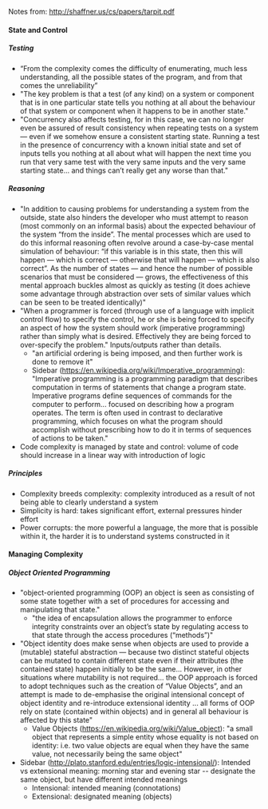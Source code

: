 Notes from: http://shaffner.us/cs/papers/tarpit.pdf

#### State and Control

##### Testing
- “From the complexity comes the difficulty of enumerating, much less understanding, all the possible states of the program, and from that comes the unreliability”
- "The key problem is that a test (of any kind) on a system or component that is in one particular state tells you nothing at all about the behaviour of that system or component when it happens to be in another state."
- "Concurrency also affects testing, for in this case, we can no longer even be assured of result consistency when repeating tests on a system — even if we somehow ensure a consistent starting state. Running a test in the presence of concurrency with a known initial state and set of inputs tells you nothing at all about what will happen the next time you run that very same test with the very same inputs and the very same starting state... and things can’t really get any worse than that."

##### Reasoning
- "In addition to causing problems for understanding a system from the outside, state also hinders the developer who must attempt to reason (most commonly on an informal basis) about the expected behaviour of the system “from the inside”. The mental processes which are used to do this informal reasoning often revolve around a case-by-case mental simulation of behaviour: “if this variable is in this state, then this will happen — which is correct — otherwise that will happen — which is also correct”. As the number of states — and hence the number of possible scenarios that must be considered — grows, the effectiveness of this mental approach buckles almost as quickly as testing (it does achieve some advantage through abstraction over sets of similar values which can be seen to be treated identically)"
- "When a programmer is forced (through use of a language with implicit control flow) to specify the control, he or she is being forced to specify an aspect of how the system should work (imperative programming) rather than simply what is desired. Effectively they are being forced to over-specify the problem." Inputs/outputs rather than details.
  - "an artificial ordering is being imposed, and then further work is done to remove it"
  - Sidebar (https://en.wikipedia.org/wiki/Imperative_programming): "Imperative programming is a programming paradigm that describes computation in terms of statements that change a program state. Imperative programs define sequences of commands for the computer to perform... focused on describing how a program operates. The term is often used in contrast to declarative programming, which focuses on what the program should accomplish without prescribing how to do it in terms of sequences of actions to be taken."
- Code complexity is managed by state and control: volume of code should increase in a linear way with introduction of logic

##### Principles
- Complexity breeds complexity:  complexity introduced as a result of not being able to clearly understand a system
- Simplicity is hard: takes significant effort, external pressures hinder effort
- Power corrupts: the more powerful a language, the more that is possible within it, the harder it is to understand systems constructed in it

#### Managing Complexity

##### Object Oriented Programming
- "object-oriented programming (OOP) an object is seen as
consisting of some state together with a set of procedures for accessing and manipulating that state."
  - "the idea of encapsulation allows the programmer to enforce integrity constraints over an object’s state by regulating access to that state through the access procedures (“methods”)"
- "Object identity does make sense when objects are used to provide a (mutable) stateful abstraction — because two distinct stateful objects can be mutated to contain different state even if their attributes (the contained state) happen initially to be the same... However, in other situations where mutability is not required... the OOP approach is forced to adopt techniques such as the creation of “Value Objects”, and an attempt is made to de-emphasise the original intensional concept of object identity and re-introduce extensional identity ... all forms of OOP rely on state (contained within objects) and in general all behaviour is affected by this state"
   - Value Objects (https://en.wikipedia.org/wiki/Value_object): "a small object that represents a simple entity whose equality is not based on identity: i.e. two value objects are equal when they have the same value, not necessarily being the same object"
- Sidebar (http://plato.stanford.edu/entries/logic-intensional/): Intended vs extensional meaning: morning star and evening star -- designate the same object, but have different intended meanings
  - Intensional: intended meaning (connotations)
  - Extensional: designated meaning (objects)


